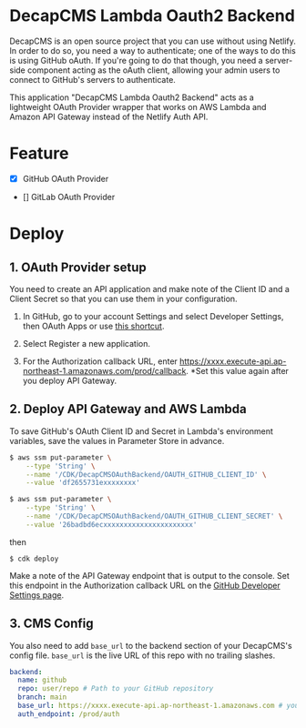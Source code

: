 # DecapCMS Lambda Oauth2 Backend

DecapCMS is an open source project that you can use without using Netlify. In order to do so, you need a way to authenticate; one of the ways to do this is using GitHub oAuth. If you're going to do that though, you need a server-side component acting as the oAuth client, allowing your admin users to connect to GitHub's servers to authenticate.

This application "DecapCMS Lambda Oauth2 Backend" acts as a lightweight OAuth Provider wrapper that works on AWS Lambda and Amazon API Gateway instead of the Netlify Auth API.

# Feature

- [x] GitHub OAuth Provider
- [] GitLab OAuth Provider

# Deploy

## 1. OAuth Provider setup

You need to create an API application and make note of the Client ID and a Client Secret so that you can use them in your configuration.

1. In GitHub, go to your account Settings and select Developer Settings, then OAuth Apps or use [this shortcut](https://github.com/settings/developers).

2. Select Register a new application.

3. For the Authorization callback URL, enter https://xxxx.execute-api.ap-northeast-1.amazonaws.com/prod/callback. \*Set this value again after you deploy API Gateway.

## 2. Deploy API Gateway and AWS Lambda

To save GitHub's OAuth Client ID and Secret in Lambda's environment variables, save the values in Parameter Store in advance.

```bash
$ aws ssm put-parameter \
    --type 'String' \
    --name '/CDK/DecapCMSOAuthBackend/OAUTH_GITHUB_CLIENT_ID' \
    --value 'df2655731exxxxxxxx'

$ aws ssm put-parameter \
    --type 'String' \
    --name '/CDK/DecapCMSOAuthBackend/OAUTH_GITHUB_CLIENT_SECRET' \
    --value '26badbd6ecxxxxxxxxxxxxxxxxxxxxxx'
```

then

```
$ cdk deploy
```

Make a note of the API Gateway endpoint that is output to the console. Set this endpoint in the Authorization callback URL on the [GitHub Developer Settings page](https://github.com/settings/developers).

## 3. CMS Config

You also need to add `base_url` to the backend section of your DecapCMS's config file. `base_url` is the live URL of this repo with no trailing slashes.

```yaml
backend:
  name: github
  repo: user/repo # Path to your GitHub repository
  branch: main
  base_url: https://xxxx.execute-api.ap-northeast-1.amazonaws.com # your apigateway endpoint
  auth_endpoint: /prod/auth
```
